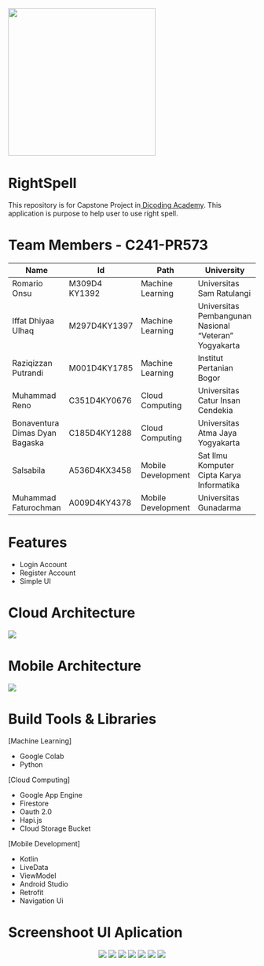 <img src="https://github.com/MuhammadFaturochman/right-spell-mobile/blob/master/app/src/main/res/drawable/right_spell_logo.png" width="300">

# RightSpell
This repository is for Capstone Project in[ Dicoding Academy](https://www.dicoding.com/). This application is purpose to help user to use right spell.
# Team Members - C241-PR573

|              Name              |       Id      |        Path        |                       University                      |
|--------------------------------|---------------|--------------------|-------------------------------------------------------|
| Romario Onsu                   | M309D4 KY1392 |  Machine Learning  | Universitas Sam Ratulangi                             |
| Iffat Dhiyaa Ulhaq             | M297D4KY1397  |  Machine Learning  | Universitas Pembangunan Nasional “Veteran” Yogyakarta |
| Raziqizzan Putrandi            | M001D4KY1785  |  Machine Learning  | Institut Pertanian Bogor                              |
| Muhammad Reno                  | C351D4KY0676  |  Cloud Computing   | Universitas Catur Insan Cendekia                      |
| Bonaventura Dimas Dyan Bagaska | C185D4KY1288  |  Cloud Computing   | Universitas Atma Jaya Yogyakarta                      |
| Salsabila                      | A536D4KX3458  | Mobile Development | Sat Ilmu Komputer Cipta Karya Informatika             |
| Muhammad Faturochman           | A009D4KY4378  | Mobile Development | Universitas Gunadarma                                 |

# Features
- Login Account
- Register Account
- Simple UI

# Cloud Architecture
<img src="https://github.com/salsabila139/RightSpell/blob/resource/WhatsApp%20Image%202024-06-21%20at%2015.34.36.jpeg">

# Mobile Architecture
<img src="https://github.com/salsabila139/RightSpell/blob/resource/WhatsApp%20Image%202024-06-21%20at%2015.00.49.jpeg">


# Build Tools & Libraries
[Machine Learning]
- Google Colab
- Python

[Cloud Computing]
- Google App Engine
- Firestore
- Oauth 2.0
- Hapi.js
- Cloud Storage Bucket

[Mobile Development]
- Kotlin
- LiveData
- ViewModel
- Android Studio
- Retrofit
- Navigation Ui


# Screenshoot UI Aplication
<p align="center">
<img src="https://github.com/MuhammadFaturochman/right-spell-mobile/blob/resource/Screenshot%202024-06-21%20022849.png">
<img src=https://github.com/MuhammadFaturochman/right-spell-mobile/blob/resource/Screenshot%202024-06-21%20022913.png">
<img src="https://github.com/MuhammadFaturochman/right-spell-mobile/blob/resource/Screenshot%202024-06-21%20022935.png">
<img src="https://github.com/MuhammadFaturochman/right-spell-mobile/blob/resource/Screenshot%202024-06-21%20023005.png">
<img src="https://github.com/MuhammadFaturochman/right-spell-mobile/blob/resource/Screenshot%202024-06-21%20023151.png">
<img src="https://github.com/MuhammadFaturochman/right-spell-mobile/blob/resource/Screenshot%202024-06-21%20023236.png">
<img src="https://github.com/MuhammadFaturochman/right-spell-mobile/blob/resource/Screenshot%202024-06-21%20023301.png">
</p>
